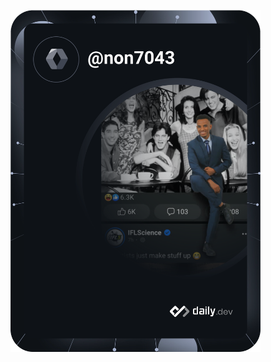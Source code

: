 <a href="https://app.daily.dev/DailyDevTips"><img src="https://github.com/non7043/non7043/blob/master/devcard.svg" width="400" alt="Abebe Tesfaye's Dev Card"/></a>
